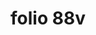 ---
layout: edition
title: folio 88v
manuscript: Florence, Biblioteca Marucelliana, Carte Rajna XIX.15
sigla: R
iip: r088v.tif
milestone: 176
---